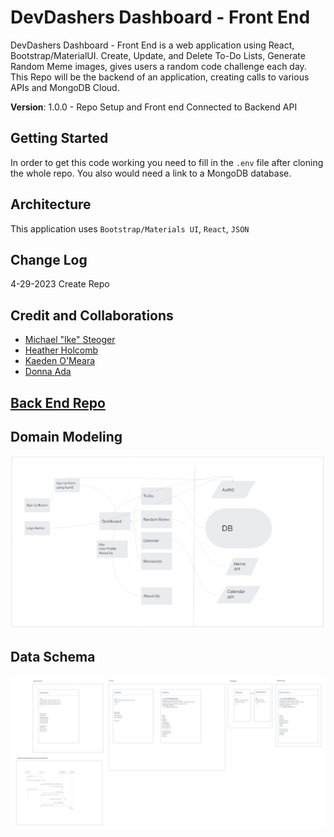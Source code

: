 # DevDashers Dashboard - Front End

 DevDashers Dashboard - Front End is a web application using React, Bootstrap/MaterialUI. Create, Update, and Delete To-Do Lists, Generate Random Meme images, gives users a random code challenge each day. This Repo will be the backend of an application, creating calls to various APIs and MongoDB Cloud.

**Version**: 1.0.0 - Repo Setup and Front end Connected to Backend API

## Getting Started

In order to get this code working you need to fill in the `.env` file after cloning the whole repo. You also would need a link to a MongoDB database.

## Architecture

This application uses `Bootstrap/Materials UI`, `React`, `JSON`

## Change Log

4-29-2023 Create Repo

## Credit and Collaborations

- [Michael "Ike" Steoger](https://github.com/IkeSteoger)  
- [Heather Holcomb](https://github.com/holcombheather)  
- [Kaeden O'Meara](https://github.com/KaedenOC)  
- [Donna Ada](https://github.com/donnaada)

## [Back End Repo](https://github.com/DevDashers/dashboard-backend)

## Domain Modeling

![Domain Modeling](./assets/DomainModeling.png)

## Data Schema

![Data Schema](./assets/DataSchema.png)
